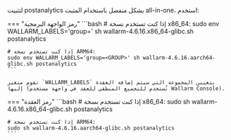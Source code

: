 لتثبيت postanalytics بشكل منفصل باستخدام المثبت all-in-one، استخدم:

=== "رمز الواجهة البرمجية"
    ```bash
    # إذا كنت تستخدم نسخة x86_64:
    sudo env WALLARM_LABELS='group=<GROUP>' sh wallarm-4.6.16.x86_64-glibc.sh postanalytics

    # إذا كنت تستخدم نسخة ARM64:
    sudo env WALLARM_LABELS='group=<GROUP>' sh wallarm-4.6.16.aarch64-glibc.sh postanalytics
    ```        

    تقوم متغير `WALLARM_LABELS` بتعيين المجموعة التي سيتم إضافة العقدة إليها (تُستخدم للتجميع المنطقي للعقد في واجهة مستخدم Wallarm Console).

=== "رمز العقدة"
    ```bash
    # إذا كنت تستخدم نسخة x86_64:
    sudo sh wallarm-4.6.16.x86_64-glibc.sh postanalytics

    # إذا كنت تستخدم نسخة ARM64:
    sudo sh wallarm-4.6.16.aarch64-glibc.sh postanalytics
    ```